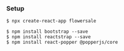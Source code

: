 ### Setup

```
$ npx create-react-app flowersale
```

```
$ npm install bootstrap --save
$ npm install reactstrap --save
$ npm install react-popper @popperjs/core
```
